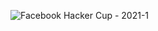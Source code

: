 ![Facebook Hacker Cup - 2021-1](https://user-images.githubusercontent.com/69305047/151657260-2a4c7ad7-c307-439b-9051-e902b0677a3c.png)
